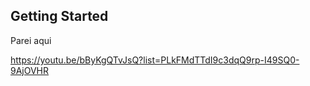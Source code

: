 ## Getting Started


Parei aqui 

https://youtu.be/bByKgQTvJsQ?list=PLkFMdTTdI9c3dqQ9rp-I49SQ0-9AjOVHR